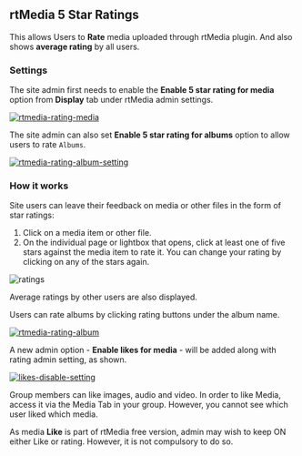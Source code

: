 ##  rtMedia 5 Star Ratings
This allows Users to **Rate** media uploaded through rtMedia plugin. And also shows **average rating** by all users.

### Settings
The site admin first needs to enable the **Enable 5 star rating for media** option from **Display** tab under rtMedia admin settings.

[![rtmedia-rating-media](https://cloud.githubusercontent.com/assets/7771963/11743382/e4bb3922-a02c-11e5-881e-9d2e467ef8d7.png)](https://cloud.githubusercontent.com/assets/7771963/11743382/e4bb3922-a02c-11e5-881e-9d2e467ef8d7.png)

The site admin can also set **Enable 5 star rating for albums** option to allow users to rate `Albums`.

[![rtmedia-rating-album-setting](https://cloud.githubusercontent.com/assets/7771963/11743645/29e6f642-a02f-11e5-9d43-4c28a13d0759.png)](https://cloud.githubusercontent.com/assets/7771963/11743645/29e6f642-a02f-11e5-9d43-4c28a13d0759.png)

### How it works
Site users can leave their feedback on media or other files in the form of star ratings:

1. Click on a media item or other file.
2. On the individual page or lightbox that opens, click at least one of five stars against the media item to rate it. You can change your rating by clicking on any of the stars again.

![ratings](https://cloud.githubusercontent.com/assets/9261540/8696325/07a4cd48-2b09-11e5-9312-d5acd756211d.png)

Average ratings by other users are also displayed.

Users can rate albums by clicking rating buttons under the album name.

[![rtmedia-rating-album](https://cloud.githubusercontent.com/assets/7771963/11743552/6ebff0da-a02e-11e5-9f9d-69e686c038df.png)](https://cloud.githubusercontent.com/assets/7771963/11743552/6ebff0da-a02e-11e5-9f9d-69e686c038df.png)


A new admin option - **Enable likes for media** - will be added along with rating admin setting, as shown.

[![likes-disable-setting](https://cloud.githubusercontent.com/assets/7771963/7934266/79f97110-0943-11e5-832b-d17475b14541.png)](https://cloud.githubusercontent.com/assets/7771963/7934266/79f97110-0943-11e5-832b-d17475b14541.png)

Group members can like images, audio and video. In order to like Media, access it via the Media Tab in your group. However, you cannot see which user liked which media.

As media **Like** is part of rtMedia free version, admin may wish to keep ON either Like or rating. However, it is not compulsory to do so.
